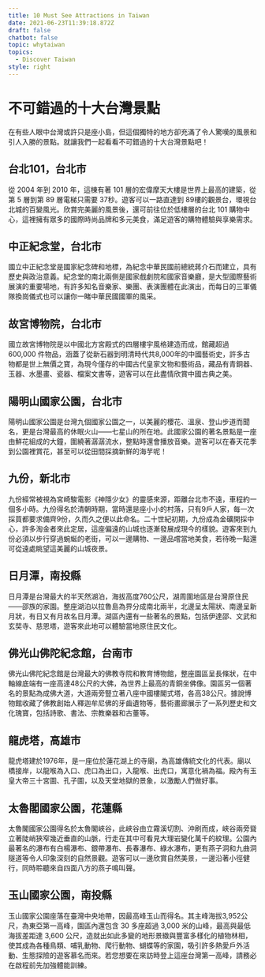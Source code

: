```yaml
---
title: 10 Must See Attractions in Taiwan
date: 2021-06-23T11:39:18.872Z
draft: false
chatbot: false
topic: whytaiwan
topics:
  - Discover Taiwan
style: right
---
```

# 不可錯過的十大台灣景點

在有些人眼中台灣或許只是座小島，但這個獨特的地方卻充滿了令人驚嘆的風景和引人入勝的景點。就讓我們一起看看不可錯過的十大台灣景點吧！

## 台北101，台北市

從 2004 年到 2010 年，這棟有著 101 層的宏偉摩天大樓是世界上最高的建築，從第 5 層到第 89 層電梯只需要 37秒。遊客可以一路直達到 89樓的觀景台，環視台北城的百變風光。欣賞完美麗的風景後，還可前往位於低樓層的台北 101 購物中心，這裡擁有眾多的國際時尚品牌和多元美食，滿足遊客的購物體驗與享樂需求。

## 中正紀念堂，台北市

國立中正紀念堂是國家紀念碑和地標，為紀念中華民國前總統蔣介石而建立，具有歷史與政治意義。紀念堂的南北兩側是國家戲劇院和國家音樂廳，是大型國際藝術展演的重要場地，有許多知名音樂家、樂團、表演團體在此演出，而每日的三軍儀隊換崗儀式也可以讓你一睹中華民國國軍的風采。

## 故宮博物院，台北市

國立故宮博物院是以中國北方宮殿式的四層樓宇風格建造而成，館藏超過 600,000 件物品，涵蓋了從新石器到明清時代共8,000年的中國藝術史，許多古物都是世上無價之寶，為現今僅存的中國古代皇家文物和藝術品，藏品有青銅器、玉器、水墨畫、瓷器、檔案文書等，遊客可以在此盡情欣賞中國古典之美。

## 陽明山國家公園，台北市

陽明山國家公園是台灣九個國家公園之一，以美麗的櫻花、溫泉、登山步道而聞名，更是台灣最高的休眠火山——七星山的所在地。此國家公園的著名景點是一座由鮮花組成的大鐘，圍繞著潺潺流水，整點時還會播放音樂。遊客可以在春天花季到公園裡賞花，甚至可以從田間採摘新鮮的海芋呢！

## 九份，新北市

九份經常被視為宮崎駿電影《神隱少女》的靈感來源，距離台北市不遠，車程約一個多小時。九份得名於清朝時期，當時還是座小小的村落，只有9戶人家，每一次採買都要求備齊9份，久而久之便以此命名。二十世紀初期，九份成為金礦開採中心，許多淘金者來此定居，這座偏遠的山城也逐漸發展成現今的樣貌。遊客來到九份必須以步行穿過蜿蜒的老街，可以一邊購物、一邊品嚐當地美食，若待晚一點還可從遠處眺望這美麗的山城夜景。

## 日月潭，南投縣

日月潭是台灣最大的半天然湖泊，海拔高度760公尺，湖周圍地區是台灣原住民——邵族的家園。整座湖泊以拉魯島為界分成南北兩半，北邊呈太陽狀、南邊呈新月狀，有日又有月故名日月潭。湖區內還有一些著名的景點，包括伊達邵、文武和玄奘寺、慈恩塔，遊客來此地可以體驗當地原住民文化。

## 佛光山佛陀紀念館，台南市 

佛光山佛陀紀念館是台灣最大的佛教寺院和教育博物館，整座園區呈長條狀，在中軸線底端有一座高達48公尺的大佛，為世界上最高的青銅坐佛像。園區另一個著名的景點為成佛大道，大道兩旁豎立著八座中國樓閣式塔，各高38公尺。據說博物館收藏了佛教創始人釋迦牟尼佛的牙齒遺物等，藝術畫廊展示了一系列歷史和文化瑰寶，包括詩歌、書法、宗教樂器和古董等。

## 龍虎塔，高雄市

龍虎塔建於1976年，是一座位於蓮花湖上的寺廟，為高雄傳統文化的代表。廟以橋接岸，以龍喉為入口、虎口為出口，入龍喉、出虎口，寓意化禍為福。殿內有玉皇大帝三十宮圖、孔子圖，以及天堂地獄的景象，以激勵人們做好事。

## 太魯閣國家公園，花蓮縣

太魯閣國家公園得名於太魯閣峽谷，此峽谷由立霧溪切割、沖刷而成，峽谷兩旁聳立著陡峭狹窄幾近垂直的山脈，行走在其中可看見大理岩變化萬千的紋理。公園內最著名的瀑布有白楊瀑布、銀帶瀑布、長春瀑布、綠水瀑布，更有燕子洞和九曲洞隧道等令人印象深刻的自然景觀。遊客可以一邊欣賞自然美景，一邊沿著小徑健行，同時聆聽來自四面八方的燕子鳴叫聲。

## 玉山國家公園，南投縣

玉山國家公園座落在臺灣中央地帶，因最高峰玉山而得名。其主峰海拔3,952公尺，為東亞第一高峰，園區內還包含 30 多座超過 3,000 米的山峰，最高與最低海拔差距達 3,600 公尺，造就出如此多變的地形景緻與豐富多樣化的植物林相，使其成為各種鳥類、哺乳動物、爬行動物、蝴蝶等的家園，吸引許多熱愛戶外活動、生態探險的遊客慕名而來。若您想要在來訪時登上這座台灣第一高峰，請務必在啟程前先加強體能訓練。